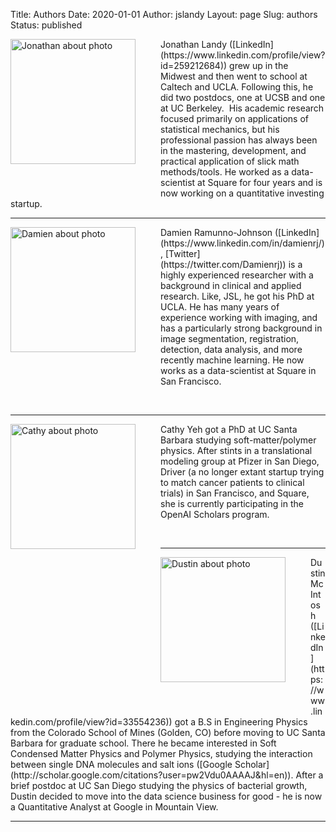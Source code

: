 Title: Authors
Date: 2020-01-01
Author: jslandy
Layout: page
Slug: authors
Status: published

<img src="{static}/wp-content/uploads/2014/12/JonathanLinkedIn.jpg" alt="Jonathan about photo" width="200" style="float:left;padding: 0px 40px 40px 0px" />
Jonathan
Landy ([LinkedIn](https://www.linkedin.com/profile/view?id=259212684))
grew up in the Midwest and then went to school at Caltech
and UCLA. Following this, he did two postdocs, one at UCSB and one at
UC Berkeley.  His academic research focused primarily on applications
of statistical mechanics, but his professional passion has always been
in the mastering, development, and practical application of slick math
methods/tools. He worked as a data-scientist at Square for four years
and is now working on a quantitative investing startup.

* * * * *
<img src="{static}/wp-content/uploads/2014/12/headshot.jpg" alt="Damien about photo" width="200" style="float:left;padding: 0px 40px 40px 0px" />
Damien Ramunno-Johnson
([LinkedIn](https://www.linkedin.com/in/damienrj/),
[Twitter](https://twitter.com/Damienrj)) is a highly experienced
researcher with a background in clinical and applied research. Like,
JSL, he got his PhD at UCLA. He has many years of experience working
with imaging, and has a particularly strong background in image
segmentation, registration, detection, data analysis, and more
recently machine learning. He now works as a data-scientist at Square
in San Francisco.

&nbsp;&nbsp;

* * * * *

<img src="{static}/images/cy_efavdb_headshot.jpg" alt="Cathy about photo" width="200" style="float:left;padding: 0px 40px 40px 0px" />

Cathy Yeh got a PhD at UC Santa Barbara studying soft-matter/polymer
physics. After stints in a translational modeling group at Pfizer in
San Diego, Driver (a no longer extant startup trying to match cancer
patients to clinical trials) in San Francisco, and Square, she is
currently participating in the OpenAI Scholars program.

<p>&nbsp;    </p>

* * * * *

<img src="{static}/wp-content/uploads/2014/12/DustinLinkedIn2.png" alt="Dustin about photo" width="200" style="float:left;padding: 0px 40px 40px 0px" />
Dustin
McIntosh
([LinkedIn](https://www.linkedin.com/profile/view?id=33554236)) got a
B.S in Engineering Physics from the Colorado School of Mines (Golden,
CO) before moving to UC Santa Barbara for graduate school. There he
became interested in Soft Condensed Matter Physics and Polymer
Physics, studying the interaction between single DNA molecules and
salt ions
([Google Scholar](http://scholar.google.com/citations?user=pw2Vdu0AAAAJ&hl=en)). After
a brief postdoc at UC San Diego studying the physics of bacterial
growth, Dustin decided to move into the data science business for
good - he is now a Quantitative Analyst at Google in Mountain View.

* * * * *

